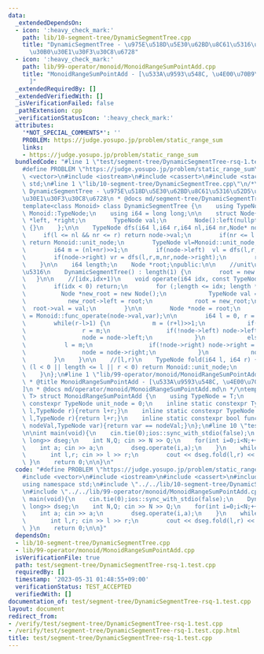 ```yaml
---
data:
  _extendedDependsOn:
  - icon: ':heavy_check_mark:'
    path: lib/10-segment-tree/DynamicSegmentTree.cpp
    title: "DynamicSegmentTree - \u975E\u518D\u5E30\u62BD\u8C61\u5316\u52D5\u7684\u30BB\
      \u30B0\u30E1\u30F3\u30C8\u6728"
  - icon: ':heavy_check_mark:'
    path: lib/99-operator/monoid/MonoidRangeSumPointAdd.cpp
    title: "MonoidRangeSumPointAdd - [\u533A\u9593\u548C, \u4E00\u70B9\u52A0\u7B97\
      ]"
  _extendedRequiredBy: []
  _extendedVerifiedWith: []
  _isVerificationFailed: false
  _pathExtension: cpp
  _verificationStatusIcon: ':heavy_check_mark:'
  attributes:
    '*NOT_SPECIAL_COMMENTS*': ''
    PROBLEM: https://judge.yosupo.jp/problem/static_range_sum
    links:
    - https://judge.yosupo.jp/problem/static_range_sum
  bundledCode: "#line 1 \"test/segment-tree/DynamicSegmentTree-rsq-1.test.cpp\"\n\
    #define PROBLEM \"https://judge.yosupo.jp/problem/static_range_sum\"\n\n#include\
    \ <vector>\n#include <iostream>\n#include <cassert>\n#include <stack>\nusing namespace\
    \ std;\n#line 1 \"lib/10-segment-tree/DynamicSegmentTree.cpp\"\n/*\n * @title\
    \ DynamicSegmentTree - \u975E\u518D\u5E30\u62BD\u8C61\u5316\u52D5\u7684\u30BB\u30B0\
    \u30E1\u30F3\u30C8\u6728\n * @docs md/segment-tree/DynamicSegmentTree.md\n */\n\
    template<class Monoid> class DynamicSegmentTree {\n    using TypeNode = typename\
    \ Monoid::TypeNode;\n    using i64 = long long;\n\n    struct Node{\n        Node\
    \ *left, *right;\n        TypeNode val;\n        Node():left(nullptr),right(nullptr),val(Monoid::unit_node)\
    \ {}\n    };\n\n    TypeNode dfs(i64 l,i64 r,i64 nl,i64 nr,Node* node) {\n   \
    \     if(l <= nl && nr <= r) return node->val;\n        if(nr <= l || r <= nl)\
    \ return Monoid::unit_node;\n        TypeNode vl=Monoid::unit_node, vr=Monoid::unit_node;\n\
    \        i64 m = (nl+nr)>>1;\n        if(node->left)  vl = dfs(l,r,nl,m,node->left);\n\
    \        if(node->right) vr = dfs(l,r,m,nr,node->right);\n        return Monoid::func_fold(vl,vr);\n\
    \    }\n\n    i64 length;\n    Node *root;\npublic:\n\n    //unit\u3067\u521D\u671F\
    \u5316\n    DynamicSegmentTree() : length(1) {\n        root = new Node();\n \
    \   }\n\n    //[idx,idx+1)\n    void operate(i64 idx, const TypeNode var) {\n\
    \        if(idx < 0) return;\n        for (;length <= idx; length *= 2) {\n  \
    \          Node *new_root = new Node();\n            TypeNode val = root->val;\n\
    \            new_root->left = root;\n            root = new_root;\n          \
    \  root->val = val;\n        }\n\n        Node *node = root;\n        node->val\
    \ = Monoid::func_operate(node->val,var);\n\n        i64 l = 0, r = length, m;\n\
    \        while(r-l>1) {\n            m = (r+l)>>1;\n            if(idx<m) {\n\
    \                r = m;\n                if(!node->left) node->left=new Node();\n\
    \                node = node->left;\n            }\n            else {\n     \
    \           l = m;\n                if(!node->right) node->right = new Node();\n\
    \                node = node->right;\n            }\n            node->val = Monoid::func_operate(node->val,var);\n\
    \        }\n    }\n\n    //[l,r)\n    TypeNode fold(i64 l, i64 r) {\n        if\
    \ (l < 0 || length <= l || r < 0) return Monoid::unit_node;\n        return dfs(l,r,0,length,root);\n\
    \    }\n};\n#line 1 \"lib/99-operator/monoid/MonoidRangeSumPointAdd.cpp\"\n/*\n\
    \ * @title MonoidRangeSumPointAdd - [\u533A\u9593\u548C, \u4E00\u70B9\u52A0\u7B97\
    ]\n * @docs md/operator/monoid/MonoidRangeSumPointAdd.md\n */\ntemplate<class\
    \ T> struct MonoidRangeSumPointAdd {\n    using TypeNode = T;\n    inline static\
    \ constexpr TypeNode unit_node = 0;\n    inline static constexpr TypeNode func_fold(TypeNode\
    \ l,TypeNode r){return l+r;}\n    inline static constexpr TypeNode func_operate(TypeNode\
    \ l,TypeNode r){return l+r;}\n    inline static constexpr bool func_check(TypeNode\
    \ nodeVal,TypeNode var){return var == nodeVal;}\n};\n#line 10 \"test/segment-tree/DynamicSegmentTree-rsq-1.test.cpp\"\
    \n\nint main(void){\n    cin.tie(0);ios::sync_with_stdio(false);\n    DynamicSegmentTree<MonoidRangeSumPointAdd<long\
    \ long>> dseg;\n    int N,Q; cin >> N >> Q;\n    for(int i=0;i<N;++i) {\n    \
    \    int a; cin >> a;\n        dseg.operate(i,a);\n    }\n    while(Q--) {\n \
    \       int l,r; cin >> l >> r;\n        cout << dseg.fold(l,r) << endl;\n   \
    \ }\n    return 0;\n\n}\n"
  code: "#define PROBLEM \"https://judge.yosupo.jp/problem/static_range_sum\"\n\n\
    #include <vector>\n#include <iostream>\n#include <cassert>\n#include <stack>\n\
    using namespace std;\n#include \"../../lib/10-segment-tree/DynamicSegmentTree.cpp\"\
    \n#include \"../../lib/99-operator/monoid/MonoidRangeSumPointAdd.cpp\"\n\nint\
    \ main(void){\n    cin.tie(0);ios::sync_with_stdio(false);\n    DynamicSegmentTree<MonoidRangeSumPointAdd<long\
    \ long>> dseg;\n    int N,Q; cin >> N >> Q;\n    for(int i=0;i<N;++i) {\n    \
    \    int a; cin >> a;\n        dseg.operate(i,a);\n    }\n    while(Q--) {\n \
    \       int l,r; cin >> l >> r;\n        cout << dseg.fold(l,r) << endl;\n   \
    \ }\n    return 0;\n\n}"
  dependsOn:
  - lib/10-segment-tree/DynamicSegmentTree.cpp
  - lib/99-operator/monoid/MonoidRangeSumPointAdd.cpp
  isVerificationFile: true
  path: test/segment-tree/DynamicSegmentTree-rsq-1.test.cpp
  requiredBy: []
  timestamp: '2023-05-31 01:48:55+09:00'
  verificationStatus: TEST_ACCEPTED
  verifiedWith: []
documentation_of: test/segment-tree/DynamicSegmentTree-rsq-1.test.cpp
layout: document
redirect_from:
- /verify/test/segment-tree/DynamicSegmentTree-rsq-1.test.cpp
- /verify/test/segment-tree/DynamicSegmentTree-rsq-1.test.cpp.html
title: test/segment-tree/DynamicSegmentTree-rsq-1.test.cpp
---
```

